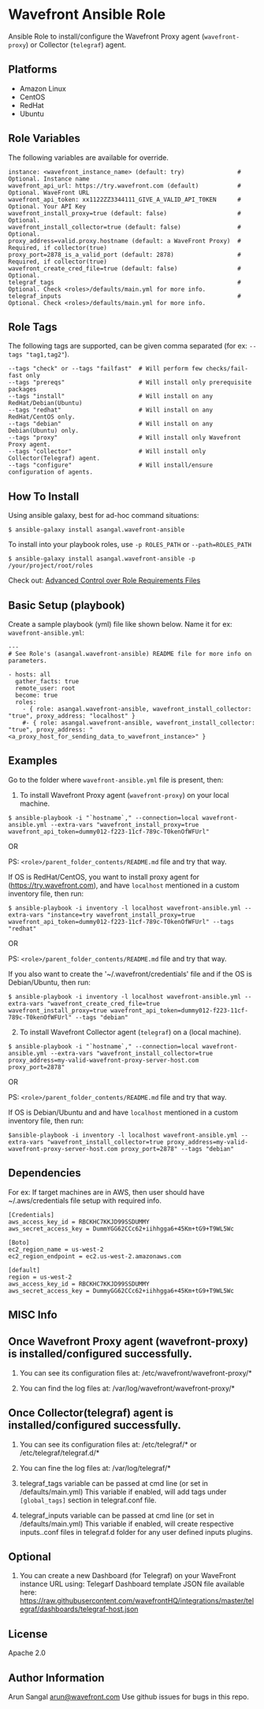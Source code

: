 Wavefront Ansible Role
=========

Ansible Role to install/configure the Wavefront Proxy agent (`wavefront-proxy`) or Collector (`telegraf`) agent.

Platforms
---------

* Amazon Linux
* CentOS
* RedHat
* Ubuntu

Role Variables
--------------
The following variables are available for override.
```
instance: <wavefront_instance_name> (default: try)               # Optional. Instance name
wavefront_api_url: https://try.wavefront.com (default)           # Optional. WaveFront URL
wavefront_api_token: xx1122ZZ3344111_GIVE_A_VALID_API_T0KEN      # Optional. Your API Key
wavefront_install_proxy=true (default: false)                    # Optional.
wavefront_install_collector=true (default: false)                # Optional.
proxy_address=valid.proxy.hostname (default: a WaveFront Proxy)  # Required, if collector(true)
proxy_port=2878_is_a_valid_port (default: 2878)                  # Required, if collector(true)
wavefront_create_cred_file=true (default: false)                 # Optional.
telegraf_tags                                                    # Optional. Check <roles>/defaults/main.yml for more info.
telegraf_inputs                                                  # Optional. Check <roles>/defaults/main.yml for more info.
```

Role Tags
---------
The following tags are supported, can be given comma separated (for ex: `--tags "tag1,tag2"`).

```
--tags "check" or --tags "failfast"  # Will perform few checks/fail-fast only
--tags "prereqs"                     # Will install only prerequisite packages
--tags "install"                     # Will install on any RedHat/Debian(Ubuntu)
--tags "redhat"                      # Will install on any RedHat/CentOS only.
--tags "debian"                      # Will install on any Debian(Ubuntu) only.
--tags "proxy"                       # Will install only Wavefront Proxy agent.
--tags "collector"                   # Will install only Collector(Telegraf) agent.
--tags "configure"                   # Will install/ensure configuration of agents.
```

How To Install
----------------
Using ansible galaxy, best for ad-hoc command situations:

    $ ansible-galaxy install asangal.wavefront-ansible

To install into your playbook roles, use `-p ROLES_PATH` or `--path=ROLES_PATH`

    $ ansible-galaxy install asangal.wavefront-ansible -p /your/project/root/roles

Check out: [Advanced Control over Role Requirements Files](http://docs.ansible.com/galaxy.html#advanced-control-over-role-requirements-files)


Basic Setup (playbook)
----------------------

Create a sample playbook (yml) file like shown below. Name it for ex: `wavefront-ansible.yml`:

```
---
# See Role's (asangal.wavefront-ansible) README file for more info on parameters.

- hosts: all
  gather_facts: true
  remote_user: root
  become: true
  roles:
    - { role: asangal.wavefront-ansible, wavefront_install_collector: "true", proxy_address: "localhost" }
    #- { role: asangal.wavefront-ansible, wavefront_install_collector: "true", proxy_address: "<a_proxy_host_for_sending_data_to_wavefront_instance>" }
```


Examples
--------
Go to the folder where `wavefront-ansible.yml` file is present, then:

1) To install Wavefront Proxy agent (`wavefront-proxy`) on your local machine. 

```
$ ansible-playbook -i "`hostname`," --connection=local wavefront-ansible.yml --extra-vars "wavefront_install_proxy=true wavefront_api_token=dummy012-f223-11cf-789c-T0kenOfWFUrl"
```

OR

PS: `<role>/parent_folder_contents/README.md` file and try that way.

If OS is RedHat/CentOS, you want to install proxy agent for (https://try.wavefront.com), and have `localhost` mentioned in a custom inventory file, then run:

```
$ ansible-playbook -i inventory -l localhost wavefront-ansible.yml --extra-vars "instance=try wavefront_install_proxy=true wavefront_api_token=dummy012-f223-11cf-789c-T0kenOfWFUrl" --tags "redhat"
```

OR 

PS: `<role>/parent_folder_contents/README.md` file and try that way.

If you also want to create the '~/.wavefront/credentials' file and if the OS is Debian/Ubuntu, then run: 

```
$ ansible-playbook -i inventory -l localhost wavefront-ansible.yml --extra-vars "wavefront_create_cred_file=true wavefront_install_proxy=true wavefront_api_token=dummy012-f223-11cf-789c-T0kenOfWFUrl" --tags "debian"
```

2) To install Wavefront Collector agent (`telegraf`) on a (local machine). 

```
$ ansible-playbook -i "`hostname`," --connection=local wavefront-ansible.yml --extra-vars "wavefront_install_collector=true proxy_address=my-valid-wavefront-proxy-server-host.com proxy_port=2878"
```

OR 

PS: `<role>/parent_folder_contents/README.md` file and try that way.

If OS is Debian/Ubuntu and and have `localhost` mentioned in a custom inventory file, then run:

```
$ansible-playbook -i inventory -l localhost wavefront-ansible.yml --extra-vars "wavefront_install_collector=true proxy_address=my-valid-wavefront-proxy-server-host.com proxy_port=2878" --tags "debian"
```

Dependencies
------------
For ex: If target machines are in AWS, then user should have ~/.aws/credentials file setup with required info.

```
[Credentials]
aws_access_key_id = RBCKHC7KKJD99SSDUMMY
aws_secret_access_key = DummYGG62CCc62+iihhgga6+45Km+tG9+T9WL5Wc

[Boto]
ec2_region_name = us-west-2
ec2_region_endpoint = ec2.us-west-2.amazonaws.com

[default]
region = us-west-2
aws_access_key_id = RBCKHC7KKJD99SSDUMMY
aws_secret_access_key = DummyGG62CCc62+iihhgga6+45Km+tG9+T9WL5Wc
```

MISC Info
---------

Once Wavefront Proxy agent (wavefront-proxy) is installed/configured successfully.
--------------------------------------------

1) You can see its configuration files at: /etc/wavefront/wavefront-proxy/*

2) You can find the log files at: /var/log/wavefront/wavefront-proxy/*


Once Collector(telegraf) agent is installed/configured successfully.
------------------------------

1) You can see its configuration files at: /etc/telegraf/* or /etc/telegraf/telegraf.d/*

2) You can fine the log files at: /var/log/telegraf/*

3) telegraf_tags variable can be passed at cmd line (or set in <role>/defaults/main.yml) 
   This variable if enabled, will add tags under `[global_tags]` section in telegraf.conf file.

4) telegraf_inputs variable can be passed at cmd line (or set in <role>/defaults/main.yml) 
   This variable if enabled, will create respective inputs.<key>.conf files in telegraf.d folder
   for any user defined inputs plugins.


Optional
--------
1) You can create a new Dashboard (for Telegraf) on your WaveFront instance URL using:
   Telegarf Dashboard template JSON file available here: 
   https://raw.githubusercontent.com/wavefrontHQ/integrations/master/telegraf/dashboards/telegraf-host.json

License
-------

Apache 2.0

Author Information
------------------
Arun Sangal <arun@wavefront.com>
Use github issues for bugs in this repo.
